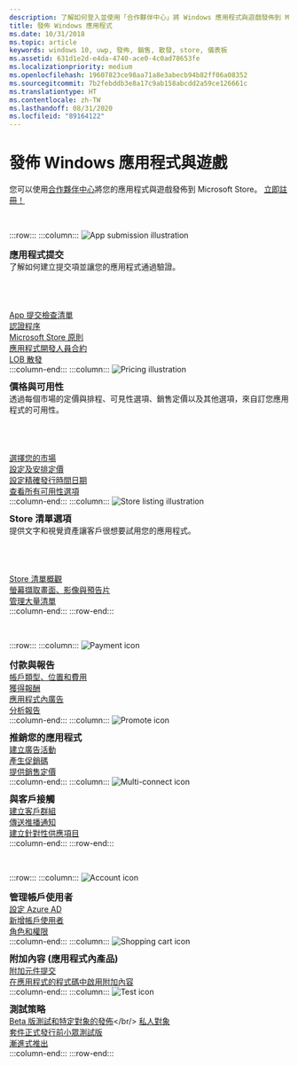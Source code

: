 ```yaml
---
description: 了解如何登入並使用「合作夥伴中心」將 Windows 應用程式與遊戲發佈到 Microsoft Store。
title: 發佈 Windows 應用程式
ms.date: 10/31/2018
ms.topic: article
keywords: windows 10, uwp, 發佈, 銷售, 散發, store, 儀表板
ms.assetid: 631d1e2d-e4da-4740-ace0-4c0ad78653fe
ms.localizationpriority: medium
ms.openlocfilehash: 19607823ce98aa71a8e3abecb94b82ff06a08352
ms.sourcegitcommit: 7b2febddb3e8a17c9ab158abcdd2a59ce126661c
ms.translationtype: HT
ms.contentlocale: zh-TW
ms.lasthandoff: 08/31/2020
ms.locfileid: "89164122"
---
```

# <a name="publish-windows-apps-and-games"></a>發佈 Windows 應用程式與遊戲  

您可以使用[合作夥伴中心](https://partner.microsoft.com/dashboard)將您的應用程式與遊戲發佈到 Microsoft Store。 [立即註冊！](https://developer.microsoft.com/store/register)

<br/>

:::row:::
    :::column:::
        <img src="https://docs.microsoft.com/media/illustrations/teams-fast-track.svg" alt="App submission illustration" />
        <h3 style="margin-top: 10px; margin-bottom: 0px">應用程式提交</h3>
        <p style="margin-top: 0px; margin-bottom: 50px">了解如何建立提交項並讓您的應用程式通過驗證。</p>
        <br>
        <a href="app-submissions.md">App 提交檢查清單</a><br/>
        <a href="the-app-certification-process.md">認證程序</a><br/>
        <a href="store-policies.md">Microsoft Store 原則</a><br/>
        <a href="//docs.microsoft.com/legal/windows/agreements/app-developer-agreement">應用程式開發人員合約</a><br/>
        <a href="distribute-lob-apps-to-enterprises.md">LOB 散發</a><br/>
    :::column-end:::
    :::column:::
        <img src="https://docs.microsoft.com/media/illustrations/bcs-partner-advanced-management- billing-7.svg" alt="Pricing illustration" />
        <h3 style="margin-top: 10px; margin-bottom: 0px">價格與可用性</h3>
        <p style="margin-top: 0px; margin-bottom: 50px">透過每個市場的定價與排程、可見性選項、銷售定價以及其他選項，來自訂您應用程式的可用性。</p>
        <br>
        <a href="define-pricing-and-market-selection.md">選擇您的市場</a><br/>
        <a href="set-and-schedule-app-pricing.md">設定及安排定價</a><br/>
        <a href="configure-precise-release-scheduling.md">設定精確發行時間日期</a><br/>
        <a href="set-app-pricing-and-availability.md">查看所有可用性選項</a><br/>
    :::column-end:::
    :::column:::
        <img src="https://docs.microsoft.com/media/illustrations/biztalk-get-started-scenarios.svg" alt="Store listing illustration" />
        <h3 style="margin-top: 10px; margin-bottom: 0px">Store 清單選項</h3>
        <p style="margin-top: 0px; margin-bottom: 50px">提供文字和視覺資產讓客戶很想要試用您的應用程式。</p>
        <br>
        <a href="create-app-store-listings.md">Store 清單概觀</a><br/>
        <a href="app-screenshots-and-images.md">螢幕擷取畫面、影像與預告片</a><br/>
        <a href="import-and-export-store-listings.md">管理大量清單 </a><br/>
    :::column-end:::
:::row-end:::

<br/>

:::row:::
    :::column:::
        <img src="https://docs.microsoft.com/media/illustrations/team-services-get-started-account-manager.svg" alt="Payment icon" />
        <h3 style="margin-top: 10px; margin-bottom: 0px">付款與報告</h3>
        <a href="account-types-locations-and-fees.md">帳戶類型、位置和費用</a><br/>
        <a href="getting-paid-apps.md">獲得報酬</a><br/>
        <a href="in-app-ads.md">應用程式內廣告</a><br/>
        <a href="analytics.md">分析報告</a><br/>
    :::column-end:::
    :::column:::
        <img src="https://docs.microsoft.com/media/illustrations/ms365enterprise-partner-news-2.svg" alt="Promote icon" />
        <h3 style="margin-top: 10px; margin-bottom: 0px">推銷您的應用程式</h3>
        <a href="create-an-ad-campaign-for-your-app.md">建立廣告活動</a><br/>
        <a href="generate-promotional-codes.md">產生促銷碼</a><br/>
        <a href="put-apps-and-add-ons-on-sale.md">提供銷售定價</a><br/>
    :::column-end:::
    :::column:::
        <img src="https://docs.microsoft.com/media/illustrations/virtualization-hperv-server-community.svg" alt="Multi-connect icon" />
        <h3 style="margin-top: 10px; margin-bottom: 0px">與客戶接觸</h3>
        <a href="create-customer-groups.md">建立客戶群組</a><br/>
        <a href="send-push-notifications-to-your-apps-customers.md">傳送推播通知</a><br/>
        <a href="use-targeted-offers-to-maximize-engagement-and-conversions.md">建立針對性供應項目</a><br/>
    :::column-end:::
:::row-end:::

<br/>

:::row:::
    :::column:::
        <img src="https://docs.microsoft.com/media/illustrations/bcs-user-management-add-customer-1.svg" alt="Account icon" />
        <h3 style="margin-top: 10px; margin-bottom: 0px">管理帳戶使用者</h3>
        <a href="associate-azure-ad-with-dev-center.md">設定 Azure AD</a><br/>
        <a href="add-users-groups-and-azure-ad-applications.md">新增帳戶使用者</a><br/>
        <a href="set-custom-permissions-for-account-users.md">角色和權限</a><br/>
    :::column-end:::
    :::column:::
        <img src="https://docs.microsoft.com/media/illustrations/sql-get-started-download.svg" alt="Shopping cart icon" />
        <h3 style="margin-top: 10px; margin-bottom: 0px">附加內容 (應用程式內產品)</h3>
        <a href="add-on-submissions.md">附加元件提交</a><br/>
        <a href="../monetize/in-app-purchases-and-trials.md">在應用程式的程式碼中啟用附加內容</a><br/>
    :::column-end:::
    :::column:::
        <img src="https://docs.microsoft.com/media/illustrations/team-services-dev-ops-test.svg" alt="Test icon" />
        <h3 style="margin-top: 10px; margin-bottom: 0px">測試策略</h3>
        <a href="beta-testing-and-targeted-distribution.md">Beta 版測試和特定對象的發佈</a></br/> <a href="choose-visibility-options.md#audience">私人對象</a><br/>
        <a href="package-flights.md">套件正式發行前小眾測試版</a><br/>
        <a href="gradual-package-rollout.md">漸進式推出</a><br/>
    :::column-end:::
:::row-end:::
